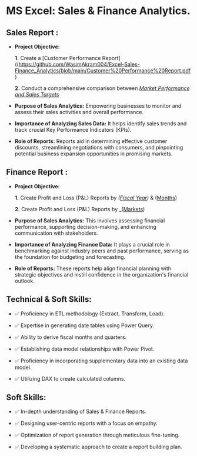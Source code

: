 # MS Excel: Sales & Finance Analytics.



## Sales Report :
- **Project Objective:** 

    **1.** Create a [Customer Performance Report]((https://github.com/WasimAkram004/Excel-Sales-Finance_Analytics/blob/main/Customer%20Performance%20Report.pdf)

    **2.** Conduct a comprehensive comparison between _[Market Performance and Sales Targets](https://github.com/WasimAkram004/Excel-Sales-Finance_Analytics/blob/main/Market%20Performance%20vs%20Target%20Report.pdf)_

- **Purpose of Sales Analytics:** Empowering businesses to monitor and assess their sales activities and overall performance.

- **Importance of Analyzing Sales Data:** It helps identify sales trends and track crucial Key Performance Indicators (KPIs).

- **Role of Reports:** Reports aid in determining effective customer discounts, streamlining negotiations with consumers, and pinpointing potential business expansion opportunities in promising markets.


## Finance Report :

- **Project Objective:** 

    **1.** Create Profit and Loss (P&L) Reports by _([Fiscal Year](https://github.com/WasimAkram004/Excel-Sales-Finance_Analytics/blob/main/P%26L%20Statement%20by%20Fiscal%20Year.pdf))_ & ([Months](https://github.com/WasimAkram004/Excel-Sales-Finance_Analytics/blob/main/P%20%26%20L%20Statement%20By%20Months.pdf))

   **2.** Create Profit and Loss (P&L) Reports by _([Markets](https://github.com/WasimAkram004/Excel-Sales-Finance_Analytics/blob/main/P%20%26%20L%20Statement%20by%20Markets.pdf))

- **Purpose of Sales Analytics:** This involves assessing financial performance, supporting decision-making, and enhancing communication with stakeholders.


- **Importance of Analyzing Finance Data:** It plays a crucial role in benchmarking against industry peers and past performance, serving as the foundation for budgeting and forecasting.

- **Role of Reports:** These reports help align financial planning with strategic objectives and instill confidence in the organization's financial outlook.


## Technical & Soft Skills:
- ✅	Proficiency in ETL methodology (Extract, Transform, Load).

- ✅	Expertise in generating date tables using Power Query.

- ✅	Ability to derive fiscal months and quarters.

- ✅	Establishing data model relationships with Power Pivot.

- ✅	Proficiency in incorporating supplementary data into an existing data model.

- ✅	Utilizing DAX to create calculated columns.

## Soft Skills:
- ✅	In-depth understanding of Sales & Finance Reports.

- ✅	Designing user-centric reports with a focus on empathy.

- ✅	Optimization of report generation through meticulous fine-tuning.

- ✅	Developing a systematic approach to create a report building plan.          

